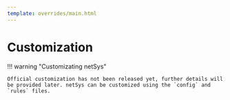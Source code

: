 ```yaml
---
template: overrides/main.html
---
```


# Customization

!!! warning "Customizating netSys"

    Official customization has not been released yet, further details will be provided later. netSys can be customized using the `config` and `rules` files.

